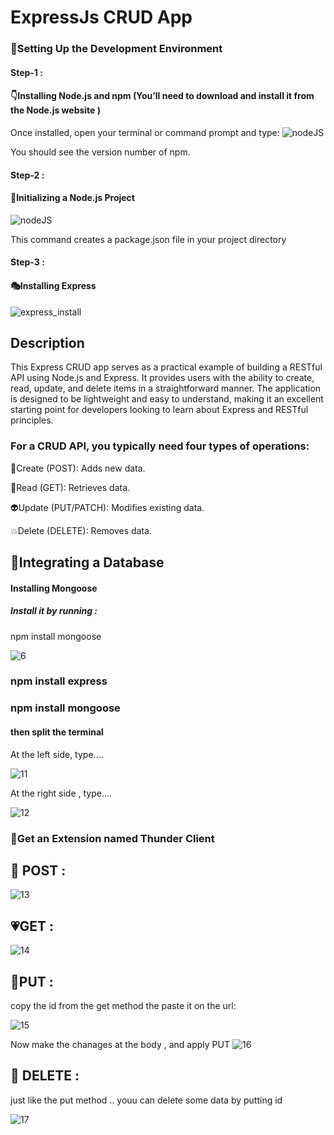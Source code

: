  # ExpressJs CRUD App

 ### 🔨Setting Up the Development Environment
 #### Step-1 :
 #### 👇Installing Node.js and npm (You’ll need to download and install it from the Node.js website )
 
 Once installed, open your terminal or command prompt and type:
 ![nodeJS](https://github.com/user-attachments/assets/79c85b8e-3f60-428a-a2e6-3162b6c12993)
 
 You should see the version number of npm.

 #### Step-2 :
 #### 🗽Initializing a Node.js Project
 
![nodeJS](https://github.com/user-attachments/assets/4dec9e23-2255-4f96-9f42-c8704df0e7a6)

This command creates a package.json file in your project directory

#### Step-3 :
#### 🎭Installing Express

![express_install](https://github.com/user-attachments/assets/0b7b18fc-1af2-41cf-8cc6-520420560e4a)

## Description
This Express CRUD app serves as a practical example of building a RESTful API using Node.js and Express. It provides users with the ability to create, read, update, and delete items in a straightforward manner. The application is designed to be lightweight and easy to understand, making it an excellent starting point for developers looking to learn about Express and RESTful principles.


### For a CRUD API, you typically need four types of operations:
👻Create (POST): Adds new data.

📖Read (GET): Retrieves data.

👽Update (PUT/PATCH): Modifies existing data.

💥Delete (DELETE): Removes data.


## 🐥Integrating a Database
#### Installing Mongoose
##### Install it by running :

npm install mongoose

![6](https://github.com/user-attachments/assets/12e1ce6f-a154-4df9-8647-50f8e291d6bd)


### npm install express
### npm install mongoose
#### then split the terminal 
At the left side, type....

![11](https://github.com/user-attachments/assets/f2a815a0-4c1a-4ac7-b0c8-20de06ae4080)

At the right side , type....

![12](https://github.com/user-attachments/assets/6c5d8a37-88f0-4558-9891-14f8a51c6ce1)



### 🔑Get an Extension named Thunder Client


## 🎈 POST :
![13](https://github.com/user-attachments/assets/c341a57d-c4ae-42e6-a72f-6d008580b5b7)


## 💗GET :
![14](https://github.com/user-attachments/assets/dd529f8b-63a6-4441-aaa3-3022e754d996)



## 🍕PUT :
copy the id from the get method
the paste it on the url:

![15](https://github.com/user-attachments/assets/01b76f45-2917-4c88-bf38-9d1e56c81839)

Now make the chanages at the body , and apply PUT
![16](https://github.com/user-attachments/assets/365025d7-0045-4dc3-9f48-fffa42d26b37)



## 🚽 DELETE :
just like the put method .. youu can delete some data by putting id 

![17](https://github.com/user-attachments/assets/462f988d-f289-4bdd-847f-ecf265b978c1)











